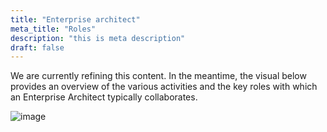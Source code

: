 ```yaml
---
title: "Enterprise architect"
meta_title: "Roles"
description: "this is meta description"
draft: false
---
```


We are currently refining this content. In the meantime, the visual below provides an overview of the various activities and the key roles with which an Enterprise Architect typically collaborates.

![image](./images/roles/enterprise-role.jpg)
